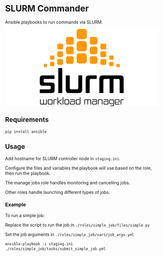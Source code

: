 # SLURM Commander

Ansible playbooks to run commands via SLURM.

![SLURM logo](./slurm.png)

## Requirements

```shell
pip install ansible
```

## Usage

Add hostname for SLURM controller node in `staging.ini`.

Configure the files and variables the playbook will use based on the role, then run the playbook.

The manage jobs role handles monitoring and cancelling jobs.

Other roles handle launching different types of jobs.

### Example

To run a simple job:

Replace the script to run the job in `./roles/simple_job/files/simple.py`

Set the job arguments in `./roles/simple_job/vars/job_args.yml`

```shell
ansible-playbook -i staging.ini ./roles/simple_job/tasks/submit_simple_job.yml
```
